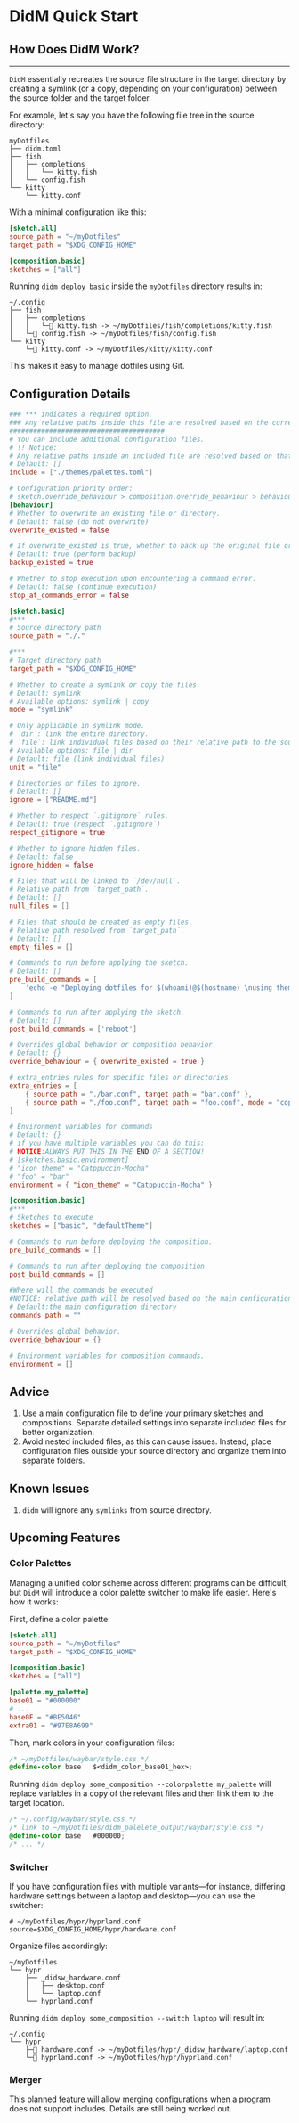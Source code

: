 # DidM Quick Start

## How Does DidM Work?

---

`DidM` essentially recreates the source file structure in the target directory by creating a symlink (or a copy, depending on your configuration) between the source folder and the target folder.

For example, let's say you have the following file tree in the source directory:

```
myDotfiles
├── didm.toml
├── fish
│   ├── completions
│   │   └── kitty.fish
│   └── config.fish
└── kitty
    └── kitty.conf
```

With a minimal configuration like this:

```toml
[sketch.all]
source_path = "~/myDotfiles"
target_path = "$XDG_CONFIG_HOME"

[composition.basic]
sketches = ["all"]
```

Running `didm deploy basic` inside the `myDotfiles` directory results in:

```
~/.config
├── fish
│   ├── completions
│   │   └─ kitty.fish -> ~/myDotfiles/fish/completions/kitty.fish
│   └─ config.fish -> ~/myDotfiles/fish/config.fish
└── kitty
    └─ kitty.conf -> ~/myDotfiles/kitty/kitty.conf
```

This makes it easy to manage dotfiles using Git.

## Configuration Details

```toml
### *** indicates a required option.
### Any relative paths inside this file are resolved based on the current working directory (PWD).
#######################################
# You can include additional configuration files.
# !! Notice:
# Any relative paths inside an included file are resolved based on that file’s location.
# Default: []
include = ["./themes/palettes.toml"]

# Configuration priority order:
# sketch.override_behaviour > composition.override_behaviour > behaviour
[behaviour]
# Whether to overwrite an existing file or directory.
# Default: false (do not overwrite)
overwrite_existed = false

# If overwrite_existed is true, whether to back up the original file or directory before overwriting.
# Default: true (perform backup)
backup_existed = true

# Whether to stop execution upon encountering a command error.
# Default: false (continue execution)
stop_at_commands_error = false

[sketch.basic]
#***
# Source directory path
source_path = "./."

#***
# Target directory path
target_path = "$XDG_CONFIG_HOME"

# Whether to create a symlink or copy the files.
# Default: symlink
# Available options: symlink | copy
mode = "symlink"

# Only applicable in symlink mode.
# `dir`: link the entire directory.
# `file`: link individual files based on their relative path to the source directory.
# Available options: file | dir
# Default: file (link individual files)
unit = "file"

# Directories or files to ignore.
# Default: []
ignore = ["README.md"]

# Whether to respect `.gitignore` rules.
# Default: true (respect `.gitignore`)
respect_gitignore = true

# Whether to ignore hidden files.
# Default: false
ignore_hidden = false

# Files that will be linked to `/dev/null`.
# Relative path from `target_path`.
# Default: []
null_files = []

# Files that should be created as empty files.
# Relative path resolved from `target_path`.
# Default: []
empty_files = []

# Commands to run before applying the sketch.
# Default: []
pre_build_commands = [
    'echo -e "Deploying dotfiles for $(whoami)@$(hostname) \nusing theme: $target_theme"',
]

# Commands to run after applying the sketch.
# Default: []
post_build_commands = ['reboot']

# Overrides global behavior or composition behavior.
# Default: {}
override_behaviour = { overwrite_existed = true }

# extra_entries rules for specific files or directories.
extra_entries = [
    { source_path = "./bar.conf", target_path = "bar.conf" },
    { source_path = "./foo.conf", target_path = "foo.conf", mode = "copy" }, # Overrides default mode
]

# Environment variables for commands
# Default: {}
# if you have multiple variables you can do this:
# NOTICE:ALWAYS PUT THIS IN THE END OF A SECTION!
# [sketches.basic.environment]
# "icon_theme" = "Catppuccin-Mocha"
# "foo" = "bar"
environment = { "icon_theme" = "Catppuccin-Mocha" }

[composition.basic]
#***
# Sketches to execute
sketches = ["basic", "defaultTheme"]

# Commands to run before deploying the composition.
pre_build_commands = []

# Commands to run after deploying the composition.
post_build_commands = []

#Where will the commands be executed
#NOTICE: relative path will be resolved based on the main configuration directory
# Default:the main configuration directory
commands_path = ""

# Overrides global behavior.
override_behaviour = {}

# Environment variables for composition commands.
environment = []
```

## Advice

1. Use a main configuration file to define your primary sketches and compositions. Separate detailed settings into separate included files for better organization.
2. Avoid nested included files, as this can cause issues. Instead, place configuration files outside your source directory and organize them into separate folders.

## Known Issues

1. `didm` will ignore any `symlinks` from source directory.

## Upcoming Features

### Color Palettes

Managing a unified color scheme across different programs can be difficult, but `DidM` will introduce a color palette switcher to make life easier. Here's how it works:

First, define a color palette:

```toml
[sketch.all]
source_path = "~/myDotfiles"
target_path = "$XDG_CONFIG_HOME"

[composition.basic]
sketches = ["all"]

[palette.my_palette]
base01 = "#000000"
# ...
base0F = "#BE5046"
extra01 = "#97E8A699"
```

Then, mark colors in your configuration files:

```css
/* ~/myDotfiles/waybar/style.css */
@define-color base   $<didm_color_base01_hex>;
```

Running `didm deploy some_composition --colorpalette my_palette` will replace variables in a copy of the relevant files and then link them to the target location.

```css
/* ~/.config/waybar/style.css */
/* link to ~/myDotfiles/didm_palelete_output/waybar/style.css */
@define-color base   #000000;
/* ... */
```

### Switcher

If you have configuration files with multiple variants—for instance, differing hardware settings between a laptop and desktop—you can use the switcher:

```hyprlang
# ~/myDotfiles/hypr/hyprland.conf
source=$XDG_CONFIG_HOME/hypr/hardware.conf
```

Organize files accordingly:

```
~/myDotfiles
└── hypr
    ├── _didsw_hardware.conf
    │   ├── desktop.conf
    │   └── laptop.conf
    └── hyprland.conf
```

Running `didm deploy some_composition --switch laptop` will result in:

```
~/.config
└── hypr
    ├─ hardware.conf -> ~/myDotfiles/hypr/_didsw_hardware/laptop.conf
    └─ hyprland.conf -> ~/myDotfiles/hypr/hyprland.conf
```

### Merger

This planned feature will allow merging configurations when a program does not support includes. Details are still being worked out.
